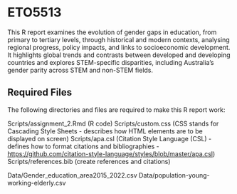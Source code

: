 # ETO5513

This R report examines the evolution of gender gaps in education, from primary to tertiary levels, through historical and modern contexts, analysing regional progress, 
policy impacts, and links to socioeconomic development. It highlights global trends and contrasts between developed and developing countries and explores 
STEM-specific disparities, including Australia’s gender parity across STEM and non-STEM fields.

## Required Files

The following directories and files are required to make this R report work:

   Scripts/assignment_2.Rmd  (R code) 
   Scripts/custom.css        (CSS stands for Cascading Style Sheets - describes how HTML elements are to be displayed on screen) 
   Scripts/apa.csl           (Citation Style Language (CSL) - defines how to format citations and bibliographies - 
                              https://github.com/citation-style-language/styles/blob/master/apa.csl)
   Scripts/references.bib    (create references and citations)


   Data/Gender_education_area2015_2022.csv
   Data/population-young-working-elderly.csv
